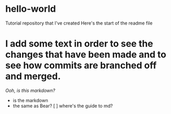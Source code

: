 # hello-world
Tutorial repository that I've created
Here's the start of the readme file
# I add some text in order to see the changes that have been made and to see how commits are branched off and merged. #
 *Ooh, is this markdown?*

* is the markdown
* the same as Bear?
[ ] where's the guide to md?
